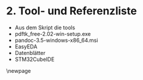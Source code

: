 # 2. Tool- und Referenzliste
- Aus dem Skript die tools
- pdftk_free-2.02-win-setup.exe
- pandoc-3.5-windows-x86_64.msi
- EasyEDA
- Datenblätter
- STM32CubeIDE

\newpage